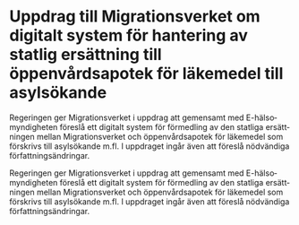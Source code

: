 # Uppdrag till Migrationsverket om digitalt system för hantering av statlig ersättning till öppenvårdsapotek för läkemedel till asylsökande

Regeringen ger Migrations­verket i upp­drag att gemen­samt med E-hälso­myndig­heten föreslå ett digitalt system för för­med­ling av den statliga ersätt­ningen mellan Migrations­verket och öppen­vårds­apotek för läke­medel som förskrivs till asyl­sökande m.fl. I upp­draget ingår även att föreslå nöd­vändiga författ­nings­ändringar.

Regeringen ger Migrations­verket i upp­drag att gemen­samt med E-hälso­myndig­heten föreslå ett digitalt system för för­med­ling av den statliga ersätt­ningen mellan Migrations­verket och öppen­vårds­apotek för läke­medel som förskrivs till asyl­sökande m.fl. I upp­draget ingår även att föreslå nöd­vändiga författ­nings­ändringar.
